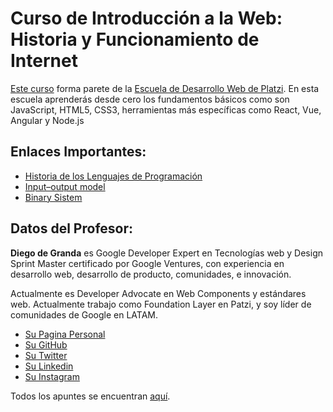 # Curso de Introducción a la Web: Historia y Funcionamiento de Internet
[Este curso](https://platzi.com/clases/introweb) forma parete de la [Escuela de Desarrollo Web de Platzi](https://platzi.com/web/).
En esta escuela aprenderás desde cero los fundamentos básicos como son JavaScript, HTML5, CSS3, herramientas más específicas como React, Vue, Angular y Node.js

## Enlaces Importantes:
 - [Historia de los Lenguajes de Programación](https://es.wikipedia.org/wiki/Historia_de_los_lenguajes_de_programaci%C3%B3n)
 - [Input–output model](https://en.wikipedia.org/wiki/Input%E2%80%93output_model)
 - [Binary Sistem](https://en.wikipedia.org/wiki/Binary_number)

## Datos del Profesor:
**Diego de Granda** es Google Developer Expert en Tecnologías web y Design Sprint Master certificado por Google Ventures, con experiencia en desarrollo web, desarrollo de producto, comunidades, e innovación.

Actualmente es Developer Advocate en Web Components y estándares web. Actualmente trabajo como Foundation Layer en Patzi, y soy líder de comunidades de Google en LATAM.

- [Su Pagina Personal](http://diegodegranda.me/)
- [Su GitHub](https://github.com/degranda)
- [Su Twitter](https://twitter.com/degranda10)
- [Su Linkedin](https://www.linkedin.com/in/diegodegranda/)
- [Su Instagram](https://www.instagram.com/degranda)

Todos los apuntes se encuentran [aquí](https://ultirequiem.github.io/Introduccion-a-la-Web-Historia-y-Funcionamiento-de-Internet-Platzi).

